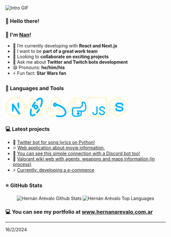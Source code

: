 ﻿![Intro GIF](intro.gif)

### 👋 Hello there!
### 👋 I'm <a href="https://www.hernanarevalo.com.ar">Nan</a>!

- 🌱 I’m currently developing with **React and Next.js**  <!-- ? DONE -->
- 👯 I want to be **part of a great work team** <!-- ? DONE -->
- 🤩 Looking to **collaborate on exciting projects** <!-- ? DONE -->
- 💬 Ask me about **Twitter and Twitch bots development** <!-- ? DONE -->
- 😄 Pronouns: **he/him/his** <!-- ? DONE -->
- ⚡ Fun fact: **Star Wars fan** <!-- ? DONE -->


### 📐 Languages and Tools

<!-- <img align="left" height="32px" width="32px" alt="HTML logo" src="https://bit.ly/3gP4Qgx">
<img align="left" height="32px" width="32px" alt="CSS logo" src="https://bit.ly/37iML7j">
<img align="left" height="32px" width="32px" alt="JS logo" src="https://bit.ly/3r1kzxY">
<img align="left" height="32px" width="32px" alt="Node.js logo" src="https://bit.ly/3rw9m8C">
<img align="left" height="32px" width="32px" alt="Python logo" src="https://bit.ly/3nk4bGw">
<img align="left" height="32px" width="32px" alt="VS Сode logo" src="https://bit.ly/3qZmQcU">
<img align="left" height="32px" width="32px" alt="Git logo" src="https://bit.ly/34ayuYn">
<img align="left" height="32px" width="32px" alt="GitHub logo" src="https://bit.ly/3nlY4kZ"> 
<br/>-->


<img align="left" width="64" height="64" src="/dev-icons/next.png" alt="next">
<img align="left" width="64" height="64" src="/dev-icons/react.png" alt="reactjs"/>
<img align="left" width="64" height="64" src="/dev-icons/redux.png" alt="redux"/>
<img align="left" width="64" height="64" src="/dev-icons/python.png" alt="python"/>
<img align="left" width="64" height="64" src="/dev-icons/javascript.png" alt="javscript"/>
<img align="left" width="64" height="64" src="/dev-icons/nodejs.png" alt="nodejs">
<br/>


<br/>
<br/>
<br/>

### 💻 Latest projects

<!-- BLOG_POSTS:START -->
<ul>
<li>🎯 <a href="https://github.com/HernanArevalo/twitter-lyrics-bot">Twitter bot for song lyrics on Python!</a></li> <!-- ? DONE -->
<li>🔥 <a href="https://github.com/HernanArevalo/movies-app">Web application about movie information.</a></li> <!-- ? DONE -->
<li>🚀 <a href="https://github.com/HernanArevalo/twitch-bot/blob/main/src/hooks/discord/index.js">You can see this simple connection with a Discord bot too!</a></li>
<li>💯 <a href="https://github.com/HernanArevalo/valo-app">Valorant wiki web with agents, weapons and maps information (in process)</a></li>
<li>⚡️ <a href="https://github.com/HernanArevalo/teslo-shop">Currently: developing a e-commerce</a></li>
</ul>
<!-- BLOG_POSTS:END -->

### ⭐ GitHub Stats
<div align="center">
    <img height="150" src="https://github-readme-stats.vercel.app/api?username=HernanArevalo&show_icons=true&hide_border=true&title_color=FFF7D6&icon_color=FFF7D6&text_color=00B2FF&bg_color=0e3b61" alt="Hernán Arévalo Github Stats">
    <img height="150" src="https://github-readme-stats.vercel.app/api/top-langs/?username=HernanArevalo&layout=compact&hide_border=true&title_color=FFF7D6&icon_color=00B2FF&text_color=FFF7D6&bg_color=0e3b61" alt="Hernán Arévalo Top Languages">
</div>

### 💻 You can see my portfolio at <a href="https://www.hernanarevalo.com.ar">www.hernanarevalo.com.ar</a>

---

16/2/2024
